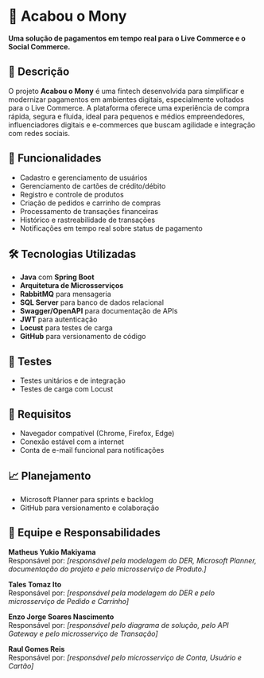 # 💸 Acabou o Mony

**Uma solução de pagamentos em tempo real para o Live Commerce e o Social Commerce.**

## 📖 Descrição

O projeto **Acabou o Mony** é uma fintech desenvolvida para simplificar e modernizar pagamentos em ambientes digitais,
especialmente voltados para o Live Commerce. A plataforma oferece uma experiência de compra rápida, segura e fluida,
ideal para pequenos e médios empreendedores, influenciadores digitais e e-commerces que buscam agilidade e integração com redes sociais.

## 🚀 Funcionalidades

- Cadastro e gerenciamento de usuários
- Gerenciamento de cartões de crédito/débito
- Registro e controle de produtos
- Criação de pedidos e carrinho de compras
- Processamento de transações financeiras
- Histórico e rastreabilidade de transações
- Notificações em tempo real sobre status de pagamento

## 🛠️ Tecnologias Utilizadas

- **Java** com **Spring Boot**
- **Arquitetura de Microsserviços**
- **RabbitMQ** para mensageria
- **SQL Server** para banco de dados relacional
- **Swagger/OpenAPI** para documentação de APIs
- **JWT** para autenticação
- **Locust** para testes de carga
- **GitHub** para versionamento de código

## 🧪 Testes

- Testes unitários e de integração
- Testes de carga com Locust

## 📌 Requisitos

- Navegador compatível (Chrome, Firefox, Edge)
- Conexão estável com a internet
- Conta de e-mail funcional para notificações

## 📈 Planejamento

- Microsoft Planner para sprints e backlog
- GitHub para versionamento e colaboração

## 👥 Equipe e Responsabilidades

**Matheus Yukio Makiyama**  
Responsável por: _[responsável pela modelagem do DER, Microsoft Planner, documentação do projeto e pelo microsserviço de Produto.]_

**Tales Tomaz Ito**  
Responsável por: _[responsável pela modelagem do DER e pelo microsserviço de Pedido e Carrinho]_

**Enzo Jorge Soares Nascimento**  
Responsável por: _[responsável pelo diagrama de solução, pelo API Gateway e pelo microsserviço de Transação]_

**Raul Gomes Reis**  
Responsável por: _[responsável pelo microsserviço de Conta, Usuário e Cartão]_


